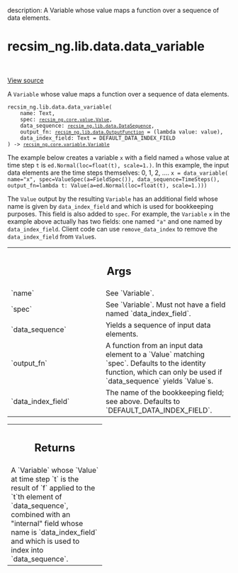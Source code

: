 description: A Variable whose value maps a function over a sequence of data
elements.

<div itemscope itemtype="http://developers.google.com/ReferenceObject">
<meta itemprop="name" content="recsim_ng.lib.data.data_variable" />
<meta itemprop="path" content="Stable" />
</div>

# recsim_ng.lib.data.data_variable

<!-- Insert buttons and diff -->

<table class="tfo-notebook-buttons tfo-api nocontent" align="left">

</table>

<a target="_blank" href="https://github.com/google-research/recsim_ng/tree/master/recsim_ng/lib/data.py">View
source</a>

A `Variable` whose value maps a function over a sequence of data elements.

<pre class="devsite-click-to-copy prettyprint lang-py tfo-signature-link">
<code>recsim_ng.lib.data.data_variable(
    name: Text,
    spec: <a href="../../../recsim_ng/core/value/Value.md"><code>recsim_ng.core.value.Value</code></a>,
    data_sequence: <a href="../../../recsim_ng/lib/data/DataSequence.md"><code>recsim_ng.lib.data.DataSequence</code></a>,
    output_fn: <a href="../../../recsim_ng/lib/data/OutputFunction.md"><code>recsim_ng.lib.data.OutputFunction</code></a> = (lambda value: value),
    data_index_field: Text = DEFAULT_DATA_INDEX_FIELD
) -> <a href="../../../recsim_ng/core/variable/Variable.md"><code>recsim_ng.core.variable.Variable</code></a>
</code></pre>

<!-- Placeholder for "Used in" -->

The example below creates a variable `x` with a field named `a` whose value at
time step `t` is `ed.Normal(loc=float(t), scale=1.)`. In this example, the input
data elements are the time steps themselves: 0, 1, 2, .... `x = data_variable(
name="x", spec=ValueSpec(a=FieldSpec()), data_sequence=TimeSteps(),
output_fn=lambda t: Value(a=ed.Normal(loc=float(t), scale=1.)))`

The `Value` output by the resulting `Variable` has an additional field whose
name is given by `data_index_field` and which is used for bookkeeping purposes.
This field is also added to `spec`. For example, the `Variable` `x` in the
example above actually has two fields: one named `"a"` and one named by
`data_index_field`. Client code can use `remove_data_index` to remove the
`data_index_field` from `Value`s.

<!-- Tabular view -->
 <table class="responsive fixed orange">
<colgroup><col width="214px"><col></colgroup>
<tr><th colspan="2"><h2 class="add-link">Args</h2></th></tr>

<tr>
<td>
`name`
</td>
<td>
See `Variable`.
</td>
</tr><tr>
<td>
`spec`
</td>
<td>
See `Variable`. Must not have a field named `data_index_field`.
</td>
</tr><tr>
<td>
`data_sequence`
</td>
<td>
Yields a sequence of input data elements.
</td>
</tr><tr>
<td>
`output_fn`
</td>
<td>
A function from an input data element to a `Value` matching
`spec`. Defaults to the identity function, which can only be used if
`data_sequence` yields `Value`s.
</td>
</tr><tr>
<td>
`data_index_field`
</td>
<td>
The name of the bookkeeping field; see above. Defaults to
`DEFAULT_DATA_INDEX_FIELD`.
</td>
</tr>
</table>

<!-- Tabular view -->
 <table class="responsive fixed orange">
<colgroup><col width="214px"><col></colgroup>
<tr><th colspan="2"><h2 class="add-link">Returns</h2></th></tr>
<tr class="alt">
<td colspan="2">
A `Variable` whose `Value` at time step `t` is the result of `f` applied to
the `t`th element of `data_sequence`, combined with an "internal" field
whose name is `data_index_field` and which is used to index into
`data_sequence`.
</td>
</tr>

</table>

